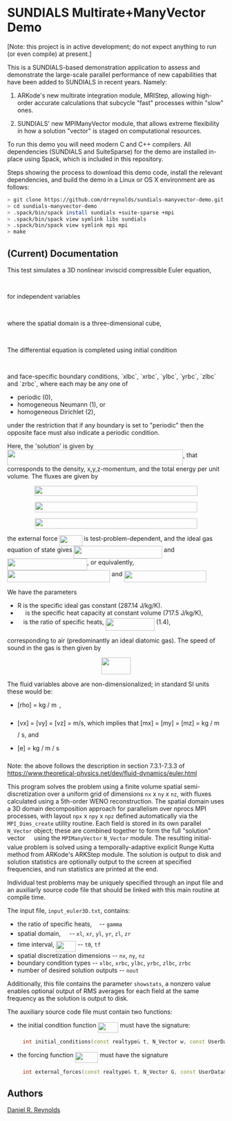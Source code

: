 # SUNDIALS Multirate+ManyVector Demo

[Note: this project is in active development; do not expect anything to run (or even compile) at present.]

This is a SUNDIALS-based demonstration application to assess and demonstrate the large-scale parallel performance of new capabilities that have been added to SUNDIALS in recent years.  Namely:

1. ARKode's new multirate integration module, MRIStep, allowing high-order accurate calculations that subcycle "fast" processes within "slow" ones.

2. SUNDIALS' new MPIManyVector module, that allows extreme flexibility in how a solution "vector" is staged on computational resources.

To run this demo you will need modern C and C++ compilers.  All dependencies (SUNDIALS and SuiteSparse) for the demo are installed in-place using Spack, which is included in this repository.

Steps showing the process to download this demo code, install the relevant dependencies, and build the demo in a Linux or OS X environment are as follows:

```bash
> git clone https://github.com/drreynolds/sundials-manyvector-demo.git
> cd sundials-manyvector-demo
> .spack/bin/spack install sundials +suite-sparse +mpi
> .spack/bin/spack view symlink libs sundials
> .spack/bin/spack view symlink mpi mpi
> make
```

## (Current) Documentation

This test simulates a 3D nonlinear inviscid compressible Euler equation,
<p align="center"><img src="/tex/9507ca7fb40fcf9f401a999539c43b82.svg?invert_in_darkmode&sanitize=true" align=middle width=148.6959507pt height=16.438356pt/></p>
for independent variables
<p align="center"><img src="/tex/cb730ebe968bc6766332e6886b7e66ab.svg?invert_in_darkmode&sanitize=true" align=middle width=227.07922545pt height=17.031940199999998pt/></p>
where the spatial domain is a three-dimensional cube,
<p align="center"><img src="/tex/8feeb58278ab7a349b97f906b71ef3fd.svg?invert_in_darkmode&sanitize=true" align=middle width=210.46034459999998pt height=16.438356pt/></p>
The differential equation is completed using initial condition
<p align="center"><img src="/tex/286c8cf3db13c0c402500c4e46ad4ce5.svg?invert_in_darkmode&sanitize=true" align=middle width=129.27608594999998pt height=16.438356pt/></p>
and face-specific boundary conditions, `xlbc`, `xrbc`, `ylbc`, `yrbc`, `zlbc` and `zrbc`, where each may be any one of

* periodic (0),
* homogeneous Neumann (1), or
* homogeneous Dirichlet (2),

under the restriction that if any boundary is set to "periodic" then the opposite face must also indicate a periodic condition.

Here, the 'solution' is given by <img src="/tex/ede5d044f589b429d500cd79119c4c52.svg?invert_in_darkmode&sanitize=true" align=middle width=407.3498451pt height=35.5436301pt/>, that corresponds to the density, x,y,z-momentum, and the total energy per unit volume.  The fluxes are given by
<p align="center"><img src="/tex/607a6f6fd1abe9d8ef1e19c8b8c72aca.svg?invert_in_darkmode&sanitize=true" align=middle width=378.5387958pt height=23.5253469pt/></p>
<p align="center"><img src="/tex/f519bd9530420ce747f8badb3d6b758b.svg?invert_in_darkmode&sanitize=true" align=middle width=376.72770629999997pt height=23.9085792pt/></p>
<p align="center"><img src="/tex/1ae361f23350aee758ce257bc684f95c.svg?invert_in_darkmode&sanitize=true" align=middle width=375.4187778pt height=23.5253469pt/></p>

the external force <img src="/tex/c441e18e502be64ac772003edac839dc.svg?invert_in_darkmode&sanitize=true" align=middle width=52.94748029999999pt height=24.65753399999998pt/> is test-problem-dependent, and the ideal gas equation of state gives
<img src="/tex/7267f867419ceb03b618445151c90f0e.svg?invert_in_darkmode&sanitize=true" align=middle width=204.4567305pt height=28.670654099999997pt/> and
<img src="/tex/8d8f63de95e56e014097c6732189a8c8.svg?invert_in_darkmode&sanitize=true" align=middle width=185.15438534999998pt height=26.76175259999998pt/>,
or equivalently,
<img src="/tex/7f47b73a97ad6216f234a9d6faeeafb2.svg?invert_in_darkmode&sanitize=true" align=middle width=238.10365755pt height=27.94539330000001pt/> and
<img src="/tex/d2f00d755ba5cedb2385d653d61f0d78.svg?invert_in_darkmode&sanitize=true" align=middle width=189.88961804999997pt height=26.76175259999998pt/>

We have the parameters

* R is the specific ideal gas constant (287.14 J/kg/K).
* <img src="/tex/aa8cfea83e4502fbd685d6c095494147.svg?invert_in_darkmode&sanitize=true" align=middle width=14.102064899999991pt height=14.15524440000002pt/> is the specific heat capacity at constant volume (717.5 J/kg/K),
* <img src="/tex/11c596de17c342edeed29f489aa4b274.svg?invert_in_darkmode&sanitize=true" align=middle width=9.423880949999988pt height=14.15524440000002pt/> is the ratio of specific heats, <img src="/tex/de015188ab92fa7280f672e82ba7e75c.svg?invert_in_darkmode&sanitize=true" align=middle width=113.34245999999997pt height=28.670654099999997pt/> (1.4),

corresponding to air (predominantly an ideal diatomic gas). The speed of sound in the gas is then given by
<p align="center"><img src="/tex/3f5e478e3d3c690cf7f15c2a9ac1fe4d.svg?invert_in_darkmode&sanitize=true" align=middle width=67.10942039999999pt height=39.452455349999994pt/></p>
The fluid variables above are non-dimensionalized; in standard SI units these would be:

* [rho] = kg / m<img src="/tex/b6c5b75bafc8bbc771fa716cb26245ff.svg?invert_in_darkmode&sanitize=true" align=middle width=6.5525476499999895pt height=26.76175259999998pt/>,

* [vx] = [vy] = [vz] = m/s, which implies that [mx] = [my] = [mz] = kg / m<img src="/tex/e18b24c87a7c52fd294215d16b42a437.svg?invert_in_darkmode&sanitize=true" align=middle width=6.5525476499999895pt height=26.76175259999998pt/> / s, and

* [e] = kg / m / s<img src="/tex/e18b24c87a7c52fd294215d16b42a437.svg?invert_in_darkmode&sanitize=true" align=middle width=6.5525476499999895pt height=26.76175259999998pt/>

Note: the above follows the description in section 7.3.1-7.3.3 of https://www.theoretical-physics.net/dev/fluid-dynamics/euler.html

This program solves the problem using a finite volume spatial semi-discretization over a uniform grid of dimensions `nx` x `ny` x `nz`, with fluxes calculated using a 5th-order WENO reconstruction.  The spatial domain uses a 3D domain decomposition approach for parallelism over nprocs MPI processes, with layout `npx` x `npy` x `npz` defined automatically via the `MPI_Dims_create` utility routine.  Each field is stored in its own parallel `N_Vector` object; these are combined together to form the full "solution" vector <img src="/tex/31fae8b8b78ebe01cbfbe2fe53832624.svg?invert_in_darkmode&sanitize=true" align=middle width=12.210846449999991pt height=14.15524440000002pt/> using the `MPIManyVector` `N_Vector` module.  The resulting initial-value problem is solved using a temporally-adaptive explicit Runge Kutta method from ARKode's ARKStep module.  The solution is output to disk and solution statistics are optionally output to the screen at specified frequencies, and run statistics are printed at the end.

Individual test problems may be uniquely specified through an input file and an auxiliarly source code file that should be linked with this main routine at compile time.

The input file, `input_euler3D.txt`, contains:

* the ratio of specific heats, <img src="/tex/11c596de17c342edeed29f489aa4b274.svg?invert_in_darkmode&sanitize=true" align=middle width=9.423880949999988pt height=14.15524440000002pt/> -- `gamma`
* spatial domain, <img src="/tex/9432d83304c1eb0dcb05f092d30a767f.svg?invert_in_darkmode&sanitize=true" align=middle width=11.87217899999999pt height=22.465723500000017pt/> -- `xl`, `xr`, `yl`, `yr`, `zl`, `zr`
* time interval, <img src="/tex/bbde6652efaeb60e967ee67be6440eb7.svg?invert_in_darkmode&sanitize=true" align=middle width=46.033257599999985pt height=24.65753399999998pt/> -- `t0`, `tf`
* spatial discretization dimensions -- `nx`, `ny`, `nz`
* boundary condition types -- `xlbc`, `xrbc`, `ylbc`, `yrbc`, `zlbc`, `zrbc`
* number of desired solution outputs -- `nout`

Additionally, this file contains the parameter `showstats`, a nonzero value enables optional output of RMS averages for each field at the same frequency as the solution is output to disk.

The auxiliary source code file must contain two functions:

* the initial condition function <img src="/tex/d3cb4393199b89ca003e78d3486fa147.svg?invert_in_darkmode&sanitize=true" align=middle width=46.837068299999984pt height=24.65753399999998pt/> must have the signature:

```C++
     int initial_conditions(const realtype& t, N_Vector w, const UserData& udata);
```

* the forcing function <img src="/tex/c441e18e502be64ac772003edac839dc.svg?invert_in_darkmode&sanitize=true" align=middle width=52.94748029999999pt height=24.65753399999998pt/> must have the signature

```C++
     int external_forces(const realtype& t, N_Vector G, const UserData& udata);
```


## Authors
[Daniel R. Reynolds](mailto:reynolds@smu.edu)
